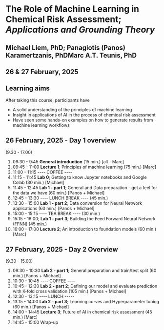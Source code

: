 # The Role of Machine Learning in Chemical Risk Assessment; _Applications and Grounding Theory_

## **Michael Liem, PhD; Panagiotis (Panos) Karamertzanis, PhDMarc A.T. Teunis, PhD**

## 26 & 27 February, 2025

## Learning aims

After taking this course, participants have

 - A solid understanding of the principles of machine learning
 - Insight in applications of AI in the process of chemical risk assessment   
 - Have seen some hands-on examples on how to generate results from machine learning workflows
 
## 26 February, 2025 - Day 1 overview 

(9.30 - 17.00)

 1. 09:30 - 9:45 **General introduction** (15 min.) [all - Marc]
 1. 09:45 - 11:00 **Lecture 1**; Principles of machine learning (75 min.) [Marc]
 1. 11:00 - 11:15 ---- COFFEE ----
 1. 11:15 - 11:45 **Lab 0**; Getting to know Jupyter notebooks and Google Colab (30 min.) [Michael]
 1. 11:45 - 12:45 **Lab 1 - part 1**; General and Data preparation - get a feel for the data we have (60 min.) [Panos + Michael]
 1. 12:45 - 13:30 ---- LUNCH BREAK ---- (45 min.)
 1. 13:30 - 15:00 **Lab 1 - part 2**; Data conversion for Neural Network applications (60 min.) [Panos + Michael]
 1. 15:00 - 15:15 ---- TEA BREAK ---- (30 min.)
 2. 15:15 - 16:00; **Lab 1 - part 3**; Building the Feed Forward Neural Network (FFNN) (45 min.)
 1. 16:00 - 17:00 **Lecture 2**; An introduction to foundation models (60 min.) [Marc]

## 27 February, 2025 - Day 2 Overview

(9.30 - 15.00)

 1. 09:30 - 10:30 **Lab 2 - part 1**; General preparation and train/test split (60 min.) [Panos + Michael]
 1. 10:30 - 10:45 ---- COFFEE ----
 1. 10:45 - 12:30 **Lab 2 - part 2**; Defining our model and evaluate prediction with K-fold cross validation (105 min.) [Panos + Michael] 
 1. 12:30 - 13:15 ---- LUNCH -----
 1. 13:15 - 14:00 **Lab 2 - part 3**; Learning curves and Hyperparameter tuning (60 min.) [Panos + Michael]
 1. 14:00 - 14:45 **Lecture 3**; Future of AI in chemical risk assessment (45 min.) [Marc]
 1. 14:45 - 15:00 Wrap-up

